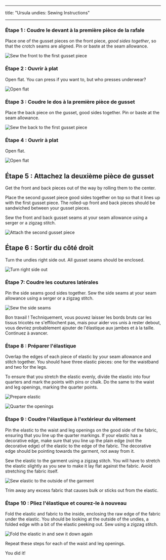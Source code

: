- - -
title: "Ursula undies: Sewing Instructions"
- - -

### Étape 1 : Coudre le devant à la première pièce de la rafale

Place one of the gusset pieces on the front piece, _good sides together_, so that the crotch seams are aligned. Pin or baste at the seam allowance.

![Sew the front to the first gusset piece](step01.png)

### Étape 2 : Ouvrir à plat

Open flat. You can press if you want to, but who presses underwear?

![Open flat](step02.png)

### Étape 3 : Coudre le dos à la première pièce de gusset

Place the back piece on the gusset, good sides together. Pin or baste at the seam allowance.

![Sew the back to the first gusset piece](step03.png)

### Étape 4 : Ouvrir à plat

Open flat.

![Open flat](step04.png)

## Étape 5 : Attachez la deuxième pièce de gusset

Get the front and back pieces out of the way by rolling them to the center.

Place the second gusset piece good sides together on top so that it lines up with the first gusset piece. The rolled-up front and back pieces should be sandwiched between your gusset pieces.

Sew the front and back gusset seams at your seam allowance using a serger or a zigzag stitch.

![Attach the second gusset piece](step05.png)

## Étape 6 : Sortir du côté droit

Turn the undies right side out. All gusset seams should be enclosed.

![Turn right side out](step06.png)

### Étape 7: Coudre les coutures latérales

Pin the side seams good sides together. Sew the side seams at your seam allowance using a serger or a zigzag stitch.

![Sew the side seams](step07.png)

<Note>

Bon travail ! Techniquement, vous pouvez laisser les bords bruts car les tissus tricotés ne s'effilochent pas, mais pour aider vos unis à rester debout, vous devriez probablement ajouter de l'élastique aux jambes et à la taille. Continuez à avancer.

</Note>

### Étape 8 : Préparer l'élastique

Overlap the edges of each piece of elastic by your seam allowance and stitch together. You should have three elastic pieces: one for the waistband and two for the legs.

To ensure that you stretch the elastic evenly, divide the elastic into four quarters and mark the points with pins or chalk. Do the same to the waist and leg openings, marking the quarter points.

![Prepare elastic](step08.png)

![Quarter the openings](step08b.png)

### Étape 9 : Coudre l'élastique à l'extérieur du vêtement

Pin the elastic to the waist and leg openings on the good side of the fabric, ensuring that you line up the quarter markings. If your elastic has a decorative edge, make sure that you line up the plain edge (not the decorative edge) of the elastic to the edge of the fabric. The decorative edge should be pointing towards the garment, not away from it.

Sew the elastic to the garment using a zigzag stitch. You will have to stretch the elastic slightly as you sew to make it lay flat against the fabric. Avoid stretching the fabric itself.

![Sew elastic to the outside of the garment](step09.png)

Trim away any excess fabric that causes bulk or sticks out from the elastic.

### Étape 10 : Pliez l'élastique et courez-le à nouveau

Fold the elastic and fabric to the inside, enclosing the raw edge of the fabric under the elastic. You should be looking at the outside of the undies, a folded edge with a bit of the elastic peeking out. Sew using a zigzag stitch.

![Fold the elastic in and sew it down again](step10.png)

Repeat these steps for each of the waist and leg openings.

You did it!
